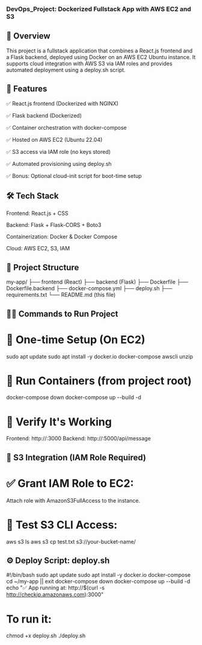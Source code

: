 ### DevOps_Project: Dockerized Fullstack App with AWS EC2 and S3

## 📌 Overview

This project is a fullstack application that combines a React.js frontend and a Flask backend, deployed using Docker on an AWS EC2 Ubuntu instance. It supports cloud integration with AWS S3 via IAM roles and provides automated deployment using a deploy.sh script.

## 🚀 Features

✅ React.js frontend (Dockerized with NGINX)

✅ Flask backend (Dockerized)

✅ Container orchestration with docker-compose

✅ Hosted on AWS EC2 (Ubuntu 22.04)

✅ S3 access via IAM role (no keys stored)

✅ Automated provisioning using deploy.sh

✅ Bonus: Optional cloud-init script for boot-time setup

## 🛠️ Tech Stack

Frontend: React.js + CSS

Backend: Flask + Flask-CORS + Boto3

Containerization: Docker & Docker Compose

Cloud: AWS EC2, S3, IAM


## 📁 Project Structure

my-app/
├── frontend (React)
├── backend (Flask)
├── Dockerfile
├── Dockerfile.backend
├── docker-compose.yml
├── deploy.sh
├── requirements.txt
└── README.md (this file)

## 🧑‍💻 Commands to Run Project

# 🧾 One-time Setup (On EC2)
sudo apt update
sudo apt install -y docker.io docker-compose awscli unzip

# 🚢 Run Containers (from project root)
docker-compose down
docker-compose up --build -d

# 🧪 Verify It's Working
Frontend: http://:3000
Backend: http://:5000/api/message


## 🔐 S3 Integration (IAM Role Required)

# ✅ Grant IAM Role to EC2:
Attach role with AmazonS3FullAccess to the instance.

# 🧪 Test S3 CLI Access:
aws s3 ls
aws s3 cp test.txt s3://your-bucket-name/


## ⚙️ Deploy Script: deploy.sh
#!/bin/bash
sudo apt update
sudo apt install -y docker.io docker-compose
cd ~/my-app || exit
docker-compose down
docker-compose up --build -d
echo "✅ App running at: http://$(curl -s http://checkip.amazonaws.com):3000"

# To run it:
chmod +x deploy.sh
./deploy.sh
